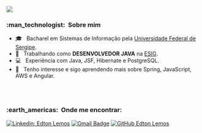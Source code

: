 ![](https://komarev.com/ghpvc/?username=edtonlemos&color=006bed) 

<h3> :man_technologist: &nbsp;Sobre mim </h3>

- 🎓 &nbsp; Bacharel em Sistemas de Informação pela <a href="https://www.ufs.br/">Universidade Federal de Sergipe</a>.
- 💼 &nbsp; Trabalhando como **DESENVOLVEDOR JAVA** na <a href="https://www.linkedin.com/company/esigsoftware/mycompany/">ESIG</a>.
- :computer: &nbsp; Experiência com Java, JSF, Hibernate e PostgreSQL.
- 🌱 &nbsp; Tenho interesse e sigo aprendendo mais sobre Spring, JavaScript, AWS e Angular.

<br/>
<!--
<a href="https://github.com/edtonlemos">
  <img height="180em" src="https://github-readme-stats.vercel.app/api?username=edtonlemos&theme=dracula&show_icons=true" />
</a>
--!>
<br/>

<h3> :earth_americas: &nbsp;Onde me encontrar: </h3> 

[![Linkedin: Edton Lemos](https://img.shields.io/badge/-edtonlemos-blue?style=flat-square&logo=Linkedin&logoColor=white&link=https://www.linkedin.com/in/edtonlemos/)](https://www.linkedin.com/in/edtonlemos/)
[![Gmail Badge](https://img.shields.io/badge/-lemosedton@gmail.com-006bed?style=flat-square&logo=Gmail&logoColor=white&link=mailto:lemosedton@gmail.com)](mailto:lemosedton@gmail.com)
[![GitHub Edton Lemos]( https://img.shields.io/github/followers/edtonlemos?label=follow&style=social)](https://github.com/edtonlemos)
